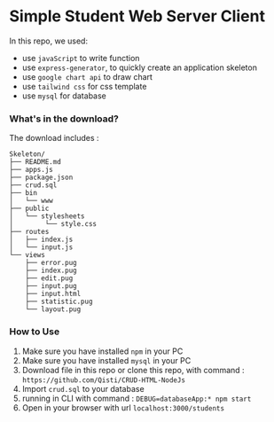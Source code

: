 # Simple Student Web Server Client 

In this repo, we used: 

* use `javaScript` to write function 
* use `express-generator`, to quickly create an application skeleton
* use `google chart api` to draw chart
* use `tailwind css` for css template
* use `mysql` for database

### What's in the download?
The download includes :
```
Skeleton/
├── README.md
├── apps.js
├── package.json
├── crud.sql
├── bin
│   └── www
├── public
│   └── stylesheets
│        └── style.css
├── routes
│   ├── index.js
│   └── input.js
└── views
    ├── error.pug
    ├── index.pug
    ├── edit.pug
    ├── input.pug
    ├── input.html
    ├── statistic.pug
    └── layout.pug
```
### How to Use
1. Make sure you have installed `npm` in your PC
2. Make sure you have installed `mysql` in your PC
3. Download file in this repo or clone this repo, with command :
    `https://github.com/Qisti/CRUD-HTML-NodeJs`
4. Import `crud.sql` to your database 
5. running in CLI with command :
    `DEBUG=databaseApp:* npm start`
6. Open in your browser with url `localhost:3000/students`
